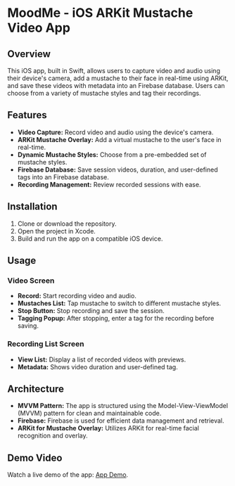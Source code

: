 # MoodMe - iOS ARKit Mustache Video App

## Overview
This iOS app, built in Swift, allows users to capture video and audio using their device's camera, add a mustache to their face in real-time using ARKit, and save these videos with metadata into an Firebase database. Users can choose from a variety of mustache styles and tag their recordings.

## Features
- **Video Capture:** Record video and audio using the device's camera.
- **ARKit Mustache Overlay:** Add a virtual mustache to the user's face in real-time.
- **Dynamic Mustache Styles:** Choose from a pre-embedded set of mustache styles.
- **Firebase Database:** Save session videos, duration, and user-defined tags into an Firebase database.
- **Recording Management:** Review recorded sessions with ease.

## Installation
1. Clone or download the repository.
2. Open the project in Xcode.
3. Build and run the app on a compatible iOS device.

## Usage

### Video Screen
- **Record:** Start recording video and audio.
- **Mustaches List:** Tap mustache to switch to different mustache styles.
- **Stop Button:** Stop recording and save the session.
- **Tagging Popup:** After stopping, enter a tag for the recording before saving.

### Recording List Screen
- **View List:** Display a list of recorded videos with previews.
- **Metadata:** Shows video duration and user-defined tag.

## Architecture
- **MVVM Pattern:** The app is structured using the Model-View-ViewModel (MVVM) pattern for clean and maintainable code.
- **Firebase:** Firebase is used for efficient data management and retrieval.
- **ARKit for Mustache Overlay:** Utilizes ARKit for real-time facial recognition and overlay.

## Demo Video
Watch a live demo of the app: [App Demo](https://youtu.be/v5zQu7ZcEGs).

